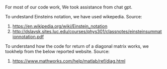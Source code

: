 For most of our code work, We took assistance from chat gpt.


To undestand Einsteins notation, we have used wikepedia.
Source: 
1)  https://en.wikipedia.org/wiki/Einstein_notation
2)  http://dslavsk.sites.luc.edu/courses/phys301/classnotes/einsteinsummationnotation.pdf

To understand how the code for return of a diagonal matrix works, we tookhelp from the below reported website.
Source:
1) https://www.mathworks.com/help/matlab/ref/diag.html

